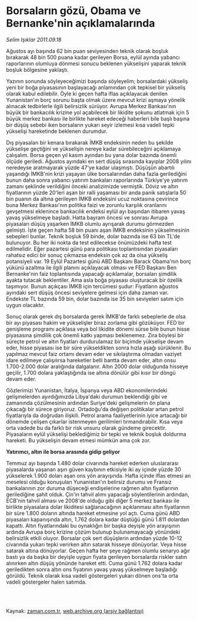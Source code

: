 # Borsaların gözü, Obama ve Bernanke'nin açıklamalarında

*Selim Işıklar 2011.09.18*

<td class="columnist-detail">
<p>Ağustos ayı başında 62 bin puan seviyesinden teknik olarak boşluk bırakarak 48 bin 500 puana kadar gerileyen Borsa, eylül ayında yabancı raporlarının olumluya dönmesi sonucu beklenen yükselişini yaparak teknik boşluk bölgesine yaklaştı.</p>
<p>
<div id="haberMetinDiv">
<p>Yazının sonunda söyleyeceğimizi başında söyleyelim; borsalardaki yükseliş yeni bir boğa piyasasının başlayacağı anlamından çok tepkisel bir yükseliş olarak kabul edilebilir. Öyle ki geçen hafta iflas açıklayacak denilen Yunanistan'ın borç sorunu başta olmak üzere mevcut krizi aşmaya yönelik alınacak tedbirlerle ilgili belirsizlik sürüyor. Avrupa Merkez Bankası'nın büyük bir bankacılık krizine yol açabilecek bir likidite şokunu atlatmak için 5 büyük merkez bankası ile birlikte hareket edeceği haberleri bile başlı başına bir düşüş sebebi iken borsaların yukarı seyir izlemesi kısa vadeli tepki yükselişi hareketinde beklenen durumdur.
<p>Dış piyasaları bir kenara bırakarak İMKB endeksinin neden bu şekilde yükselişe geçtiğini ve yükselişin nereye kadar sürebileceğini açıklamaya çalışalım. Borsa geçen yıl kasım ayından bu yana dolar bazında önemli ölçüde geriledi. Ağustos ayındaki en sert düşüş sırasında kayıplar 2008 yılını neredeyse aratmayarak yüzde 47'ye kadar ulaşmıştı. Düşüşün abartılı yaşandığı İMKB'nin krizi yaşayan ülke borsalarından daha fazla gerilediğini bunun daha sonra yabancı yatırım bankaları raporlarında Türkiye'ye yatırım zamanı şeklinde verildiğini önceki analizimizde vermiştik. Döviz ve altın fiyatlarının yüzde 20'leri aşan bir ralli yaşaması bir anda panik satışlarla 50 bin puanın da altına gerileyen İMKB endeksini ucuz noktasına çevirince buna Merkez Bankası'nın politika faizi ve zorunlu karşılık oranlarını gevşetmesi eklenince bankacılık endeksi eylül ayı başından itibaren yavaş yavaş yükselmeye başladı. Hatta bayram öncesi ve sonrası Avrupa piyasaları düşüş yaşarken İMKB olumlu ayrışarak durumu görmezden gelmişti. İşte geçen hafta 58 bin puanı aşan İMKB endeksinin yükselmesinin sebepleri bunlar. Teknik boşluk 59 binde, dolar bazında ise 63 bin TL'de bulunuyor. Bu her iki nokta da test edilecekse önümüzdeki hafta test edilmelidir. Eğer pazartesi günü para politikası toplantısından piyasaları rahatsız edici bir sonuç çıkmazsa endeksin çok az da olsa yükseliş potansiyeli var. 19 Eylül Pazartesi günü ABD Başkanı Barack Obama'nın borç yükünü azaltma ile ilgili planını açıklayacak olması ve FED Başkanı Ben Bernanke'nin faiz toplantısında yapacağı açıklamalar, borsaları şimdilik ayakta tutacak beklentiler. Ama asla boğa piyasası oluşturacak bir özellik taşımıyor. Bunun açıkçası İMKB için tercümesi şudur: Fiyatların ağustos ayındaki sert düşüş öncesi seviyelere gelmesi için daha zaman var. Endekste TL bazında 59 bin, dolar bazında ise 35 bin seviyeleri satım için uygun olacaktır.
<p>Sonuç olarak gerek dış borsalarda gerek İMKB'de farklı sebeplerle de olsa bir ayı piyasası hakim ve yükselişler biraz zorlama gibi gözüküyor. FED bir genişleme programı açıklasa veya bol likidite dönemi sürse bile bunun hisse piyasasına şimdilik çok önemli katkı yapması beklenemez. Zira böylesi bir süreçte petrol ve altın fiyatları durdurulamaz bir biçimde yükselişe devam eder, hisse piyasası ise bir süre yükseldikten sonra hızla aşağı sürüklenir. Bu yapılmaz mevcut faiz ortamı devam eder ve sıkılaştırma olmadan vaziyet idare edilmeye çalışılırsa hareketler belli bantta devam eder, altın onsu 1.700-2.000 dolar aralığında dalgalanır. Altın 2000 dolar olduğunda hisseye geçilir, 1.700 dolara yaklaştığında ise altına dönülür gibi kısır bir döngü devam eder.
<p>Gözlerimizi Yunanistan, İtalya, İspanya veya ABD ekonomilerindeki gelişmelerden ayırdığımızda Libya'daki durumun beklendiği gibi ve zamanında çözülmesinin ardından Suriye'deki gelişmelerin ön plana çıkacağı bir sürece giriyoruz. Ortadoğu'da değişen politikalar artan petrol fiyatlarıyla da doğrudan ilişkili. Petrol arama faaliyetlerinin iyice artacağı bir dönemde çelişen çıkarlar istenmeyen gerilimleri tırmandırabilir. Kısa veya orta vadede bu da farklı bir risk unsuru olarak gündeme girecektir. Piyasaların eylül yükselişi beklediğimiz bir tepki ve teknik boşluk doldurma hareketi. Bu yükselişin devam etmesi mümkün ama çok zor.
<p>
<p><b>Yatırımcı, altın ile borsa arasında gidip geliyor</b>
<p>Temmuz ayı başında 1.480 dolar civarında hareket ederken uluslararası piyasalarda yaşanan aşırı güven kaybının etkisiyle iki ay içinde yüzde 30 yükselerek 1.900 doları aşan ons yön arayışında. Hafta içinde iflas etmesi an meselesi olduğu konuşulan Yunanistan'ın belirsiz durumu ve Fransız bankalarının zor duruma düşeceği endişelerine rağmen altın fiyatlarının gerilediğine şahit olduk. Çin'in tahvil alımı yapacağı söylentilerinin ardından, ECB'nin tahvil alması ve 2008'de olduğu gibi diğer 5 merkez bankası ile birlikte piyasalara dolar likiditesi sağlanacağının açıklanması altın fiyatlarının bir süre 1.800 doların altında hareket etmesine yol açtı. Cuma günü ABD piyasaları kapanışında altın, 1.762 dolara kadar düştüğü günü 1.811 dolardan kapattı. Altın fiyatlarındaki bu oynaklığın bir başka deyişle yön arayışının ardında Avrupa borç krizine çözüm bulunup bulunamayacağı yönündeki belirsizlik etkili oluyor. Borsalar çok sert düşüşlerin ardından yüzde 10-12 civarında yukarı tepki verirken altın satarak hisseye dönüyorlar. Veya hisse satarak altına dönüyorlar. Geçen hafta her şeye rağmen olumlu senaryo ağır bastı ya da başka bir deyişle uygun fiyata gerileyen borsalarda riskler satın alınırken altın düşüş yönünde hareket etti. Cuma günü 1.762 dolara kadar geriledikten sonra altın ons fiyatının yavaş yavaş yükselmeye başladığı görüldü. Teknik olarak kısa vadeli göstergeleri yukarı dönen ons'ta orta vadeli göstergeler halen satımda. </p></p></p></p></p></p></p></div>
</p>


<p><br>
		 </br></p></td>

Kaynak: [zaman.com.tr](http://zaman.com.tr/yazar.do?yazino=1180927), [web.archive.org (arşiv bağlantısı)](http://web.archive.org/web/20120310141902/http://www.zaman.com.tr/yazar.do?yazino=1180927)
